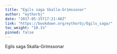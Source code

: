 ```yaml
---
title: "Egils saga Skalla-Grímssonar"
author: "eythorbj"
date: "2017-05-15T17:21:46Z"
link: "https://bookdown.org/eythorbj/Egils_saga/"
toc_weight: "10.1%"
pinned: false
---
```


Egils saga Skalla-Grímssonar
